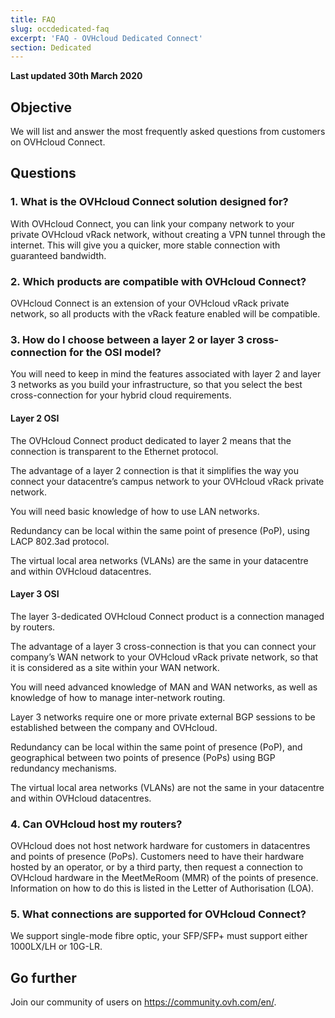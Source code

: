 ```yaml
---
title: FAQ
slug: occdedicated-faq
excerpt: 'FAQ - OVHcloud Dedicated Connect'
section: Dedicated
---
```


**Last updated 30th March 2020**

## Objective

We will list and answer the most frequently asked questions from customers on OVHcloud Connect.

## Questions

### 1. What is the OVHcloud Connect solution designed for?

With OVHcloud Connect, you can link your company network to your private OVHcloud vRack network, without creating a VPN tunnel through the internet. This will give you a quicker, more stable connection with guaranteed bandwidth.

### 2. Which products are compatible with OVHcloud Connect?

OVHcloud Connect is an extension of your OVHcloud vRack private network, so all products with the vRack feature enabled will be compatible.


### 3. How do I choose between a layer 2 or layer 3 cross-connection for the OSI model?

You will need to keep in mind the features associated with layer 2 and layer 3 networks as you build your infrastructure, so that you select the best cross-connection for your hybrid cloud requirements.

#### Layer 2 OSI

The OVHcloud Connect product dedicated to layer 2 means that the connection is transparent to the Ethernet protocol.

The advantage of a layer 2 connection is that it simplifies the way you connect your datacentre’s campus network to your OVHcloud vRack private network. 

You will need basic knowledge of how to use LAN networks. 

Redundancy can be local within the same point of presence (PoP), using LACP 802.3ad protocol.

The virtual local area networks (VLANs) are the same in your datacentre and within OVHcloud datacentres.

#### Layer 3 OSI

The layer 3-dedicated OVHcloud Connect product is a connection managed by routers. 

The advantage of a layer 3 cross-connection is that you can connect your company’s WAN network to your OVHcloud vRack private network, so that it is considered as a site within your WAN network. 

You will need advanced knowledge of MAN and WAN networks, as well as knowledge of how to manage inter-network routing. 

Layer 3 networks require one or more private external BGP sessions to be established between the company and OVHcloud. 

Redundancy can be local within the same point of presence (PoP), and geographical between two points of presence (PoPs) using BGP redundancy mechanisms.

The virtual local area networks (VLANs) are not the same in your datacentre and within OVHcloud datacentres.

### 4. Can OVHcloud host my routers?

OVHcloud does not host network hardware for customers in datacentres and points of presence (PoPs). Customers need to have their hardware hosted by an operator, or by a third party, then request a connection to OVHcloud hardware in the MeetMeRoom (MMR) of the points of presence. Information on how to do this is listed in the Letter of Authorisation (LOA). 


### 5. What connections are supported for OVHcloud Connect?

We support single-mode fibre optic, your SFP/SFP+ must support either 1000LX/LH or 10G-LR.

## Go further

Join our community of users on <https://community.ovh.com/en/>.

